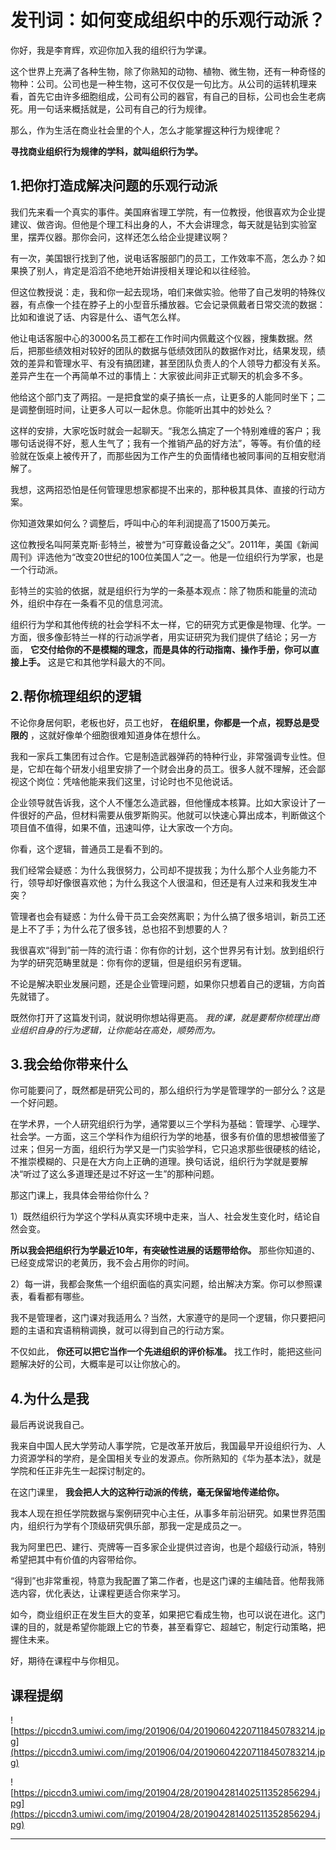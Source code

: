 # 发刊词：如何变成组织中的乐观行动派？

你好，我是李育辉，欢迎你加入我的组织行为学课。

这个世界上充满了各种生物，除了你熟知的动物、植物、微生物，还有一种奇怪的物种：公司。公司也是一种生物，这可不仅仅是一句比方。从公司的运转机理来看，首先它由许多细胞组成，公司有公司的器官，有自己的目标，公司也会生老病死。用一句话来概括就是，公司有自己的行为规律。

那么，作为生活在商业社会里的个人，怎么才能掌握这种行为规律呢？

 **寻找商业组织行为规律的学科，就叫组织行为学。**

## 1.把你打造成解决问题的乐观行动派

我们先来看一个真实的事件。美国麻省理工学院，有一位教授，他很喜欢为企业提建议、做咨询。但他是个理工科出身的人，不大会讲理念，每天就是钻到实验室里，摆弄仪器。那你会问，这样还怎么给企业提建议啊？

有一次，美国银行找到了他，说电话客服部门的员工，工作效率不高，怎么办？如果换了别人，肯定是滔滔不绝地开始讲授相关理论和以往经验。

但这位教授说：走，我和你一起去现场，咱们来做实验。他带了自己发明的特殊仪器，有点像一个挂在脖子上的小型音乐播放器。它会记录佩戴者日常交流的数据：比如和谁说了话、内容是什么、语气怎么样。

他让电话客服中心的3000名员工都在工作时间内佩戴这个仪器，搜集数据。然后，把那些绩效相对较好的团队的数据与低绩效团队的数据作对比，结果发现，绩效的差异和管理水平、有没有搞团建，甚至团队负责人的个人领导力都没有关系。差异产生在一个再简单不过的事情上：大家彼此间非正式聊天的机会多不多。

他给这个部门支了两招。一是把食堂的桌子搞长一点，让更多的人能同时坐下；二是调整倒班时间，让更多人可以一起休息。你能听出其中的妙处么？

这样的安排，大家吃饭时就会一起聊天。“我怎么搞定了一个特别难缠的客户；我哪句话说得不好，惹人生气了；我有一个推销产品的好方法”，等等。有价值的经验就在饭桌上被传开了，而那些因为工作产生的负面情绪也被同事间的互相安慰消解了。

我想，这两招恐怕是任何管理思想家都提不出来的，那种极其具体、直接的行动方案。

你知道效果如何么？调整后，呼叫中心的年利润提高了1500万美元。

这位教授名叫阿莱克斯·彭特兰，被誉为“可穿戴设备之父”。2011年，美国《新闻周刊》评选他为“改变20世纪的100位美国人”之一。他是一位组织行为学家，也是一个行动派。

彭特兰的实验的依据，就是组织行为学的一条基本观点：除了物质和能量的流动外，组织中存在一条看不见的信息河流。

组织行为学和其他传统的社会学科不太一样，它的研究方式更像是物理、化学。一方面，很多像彭特兰一样的行动派学者，用实证研究为我们提供了结论；另一方面， **它交付给你的不是模糊的理念，而是具体的行动指南、操作手册，你可以直接上手。** 这是它和其他学科最大的不同。

## 2.帮你梳理组织的逻辑

不论你身居何职，老板也好，员工也好， **在组织里，你都是一个点，视野总是受限的** ，这就好像单个细胞很难知道身体在想什么。

我和一家兵工集团有过合作。它是制造武器弹药的特种行业，非常强调专业性。但是，它却在每个研发小组里安排了一个财会出身的员工。很多人就不理解，还会鄙视这个岗位：凭啥他能来我们这里，讨论时也不见他说话。

企业领导就告诉我，这个人不懂怎么造武器，但他懂成本核算。比如大家设计了一件很好的产品，但材料需要从俄罗斯购买。他就可以快速心算出成本，判断做这个项目值不值得，如果不值，迅速叫停，让大家改一个方向。

你看，这个逻辑，普通员工是看不到的。

我们经常会疑惑：为什么我很努力，公司却不提拔我；为什么那个人业务能力不行，领导却好像很喜欢他；为什么我这个人很温和，但还是有人过来和我发生冲突？

管理者也会有疑惑：为什么骨干员工会突然离职；为什么搞了很多培训，新员工还是上不了手；为什么花了很多钱，总也招不到想要的人？

我很喜欢“得到”前一阵的流行语：你有你的计划，这个世界另有计划。放到组织行为学的研究范畴里就是：你有你的逻辑，但是组织另有逻辑。

不论是解决职业发展问题，还是企业管理问题，如果你只想着自己的逻辑，方向首先就错了。

既然你打开了这篇发刊词，就说明你想站得更高。 *我的课，就是要帮你梳理出商业组织自身的行为逻辑，让你能站在高处，顺势而为。*

## 3.我会给你带来什么

你可能要问了，既然都是研究公司的，那么组织行为学是管理学的一部分么？这是一个好问题。

在学术界，一个人研究组织行为学，通常要以三个学科为基础：管理学、心理学、社会学。一方面，这三个学科作为组织行为学的地基，很多有价值的思想被借鉴了过来；但另一方面，组织行为学又是一门实验学科，它只追求那些很硬核的结论，不推崇模糊的、只是在大方向上正确的道理。换句话说，组织行为学就是要解决“听过了这么多道理还是过不好这一生”的那种问题。

那这门课上，我具体会带给你什么？

1）既然组织行为学这个学科从真实环境中走来，当人、社会发生变化时，结论自然会变。

 **所以我会把组织行为学最近10年，有突破性进展的话题带给你。** 那些你知道的、已经变成常识的老黄历，我不会占用你的时间。

2）每一讲，我都会聚焦一个组织面临的真实问题，给出解决方案。你可以参照课表，看看都有哪些。

我不是管理者，这门课对我适用么？当然，大家遵守的是同一个逻辑，你只要把问题的主语和宾语稍稍调换，就可以得到自己的行动方案。

不仅如此， **你还可以把它当作一个先进组织的评价标准。** 找工作时，能把这些问题解决好的公司，大概率是可以让你放心的。

## 4.为什么是我

最后再说说我自己。

我来自中国人民大学劳动人事学院，它是改革开放后，我国最早开设组织行为、人力资源学科的学府，是全国相关专业的发源点。你所熟知的《华为基本法》，就是学院和任正非先生一起探讨制定的。

在这门课里， **我会把人大的这种行动派的传统，毫无保留地传递给你。**

我本人现在担任学院数据与案例研究中心主任，从事多年前沿研究。如果世界范围内，组织行为学有个顶级研究俱乐部，那我一定是成员之一。

我为阿里巴巴、建行、壳牌等一百多家企业提供过咨询，也是个超级行动派，特别希望把其中有价值的内容带给你。

“得到”也非常重视，特意为我配置了第二作者，也是这门课的主编陆音。他帮我筛选内容，优化表达，让课程更适合你来学习。

如今，商业组织正在发生巨大的变革，如果把它看成生物，也可以说在进化。这门课的目的，就是希望你能跟上它的节奏，甚至看穿它、超越它，制定行动策略，把握住未来。

好，期待在课程中与你相见。

## 课程提纲

![https://piccdn3.umiwi.com/img/201906/04/201906042207118450783214.jpg](https://piccdn3.umiwi.com/img/201906/04/201906042207118450783214.jpg)

![https://piccdn3.umiwi.com/img/201904/28/201904281402511352856294.jpg](https://piccdn3.umiwi.com/img/201904/28/201904281402511352856294.jpg)

---
